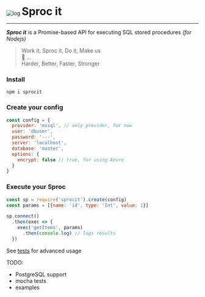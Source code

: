 ![log](https://user-images.githubusercontent.com/425966/40876689-9c5cf2f4-6647-11e8-8b79-85822a3d1221.png)
<strong style="font-size:2em;">Sproc it</strong>
<hr>

***Sproc it*** is a Promise-based API for executing SQL stored procedures _(for Nodejs)_

> Work it, Sproc it, Do it, Make us  
🎼 ...   
Harder, Better, Faster, Stronger

### Install
```
npm i sprocit 
```

### Create your config

```js
const config = {
  provider: 'mssql', // only provider, for now
  user: 'dbuser',
  password: '---',
  server: 'localhost',
  database: 'master',
  options: {
    encrypt: false // true, for using Azure
  }
}
```

### Execute your Sproc

```js
const sp = require('sprocit').create(config)
const params = [{name: 'id', type: 'Int', value: 1}]

sp.connect()
  .then(exec => {
    exec('getItems', params)
      .then(console.log) // logs results
  })
```

See [tests](test/index.js) for  advanced usage

TODO:
- PostgreSQL support
- mocha tests
- examples

